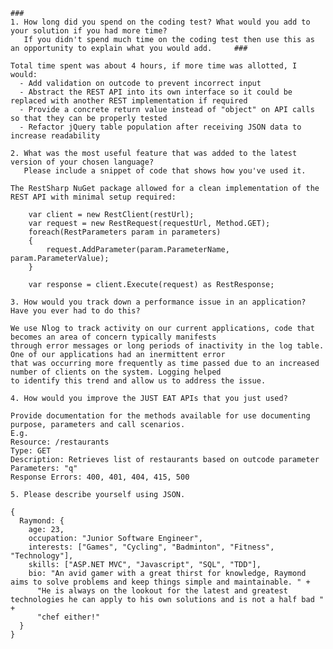 
    ### 
    1. How long did you spend on the coding test? What would you add to your solution if you had more time?
       If you didn't spend much time on the coding test then use this as an opportunity to explain what you would add.     ###
    
    Total time spent was about 4 hours, if more time was allotted, I would:
      - Add validation on outcode to prevent incorrect input
      - Abstract the REST API into its own interface so it could be replaced with another REST implementation if required
      - Provide a concrete return value instead of "object" on API calls so that they can be properly tested
      - Refactor jQuery table population after receiving JSON data to increase readability
    
    2. What was the most useful feature that was added to the latest version of your chosen language? 
       Please include a snippet of code that shows how you've used it.
    
    The RestSharp NuGet package allowed for a clean implementation of the REST API with minimal setup required:
    
        var client = new RestClient(restUrl);
        var request = new RestRequest(requestUrl, Method.GET);
        foreach(RestParameters param in parameters)
        {
            request.AddParameter(param.ParameterName, param.ParameterValue);
        }
        
        var response = client.Execute(request) as RestResponse;
    
    3. How would you track down a performance issue in an application? Have you ever had to do this?
    
    We use Nlog to track activity on our current applications, code that becomes an area of concern typically manifests
    through error messages or long periods of inactivity in the log table. One of our applications had an inermittent error
    that was occurring more frequently as time passed due to an increased number of clients on the system. Logging helped 
    to identify this trend and allow us to address the issue.
    
    4. How would you improve the JUST EAT APIs that you just used?
    
    Provide documentation for the methods available for use documenting purpose, parameters and call scenarios. 
    E.g. 
    Resource: /restaurants
    Type: GET
    Description: Retrieves list of restaurants based on outcode parameter
    Parameters: "q"
    Response Errors: 400, 401, 404, 415, 500
    
    5. Please describe yourself using JSON.
    
    {
      Raymond: {
        age: 23,
        occupation: "Junior Software Engineer",
        interests: ["Games", "Cycling", "Badminton", "Fitness", "Technology"],
        skills: ["ASP.NET MVC", "Javascript", "SQL", "TDD"],
        bio: "An avid gamer with a great thirst for knowledge, Raymond aims to solve problems and keep things simple and maintainable. " +
          "He is always on the lookout for the latest and greatest technologies he can apply to his own solutions and is not a half bad " +
          "chef either!"
      }
    }
